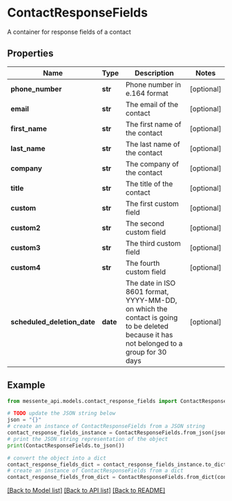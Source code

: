 # ContactResponseFields

A container for response fields of a contact

## Properties

Name | Type | Description | Notes
------------ | ------------- | ------------- | -------------
**phone_number** | **str** | Phone number in e.164 format | [optional] 
**email** | **str** | The email of the contact | [optional] 
**first_name** | **str** | The first name of the contact | [optional] 
**last_name** | **str** | The last name of the contact | [optional] 
**company** | **str** | The company of the contact | [optional] 
**title** | **str** | The title of the contact | [optional] 
**custom** | **str** | The first custom field | [optional] 
**custom2** | **str** | The second custom field | [optional] 
**custom3** | **str** | The third custom field | [optional] 
**custom4** | **str** | The fourth custom field | [optional] 
**scheduled_deletion_date** | **date** | The date in ISO 8601 format, YYYY-MM-DD,  on which the contact is going to be deleted  because it has not belonged to a group for 30 days | [optional] 

## Example

```python
from messente_api.models.contact_response_fields import ContactResponseFields

# TODO update the JSON string below
json = "{}"
# create an instance of ContactResponseFields from a JSON string
contact_response_fields_instance = ContactResponseFields.from_json(json)
# print the JSON string representation of the object
print(ContactResponseFields.to_json())

# convert the object into a dict
contact_response_fields_dict = contact_response_fields_instance.to_dict()
# create an instance of ContactResponseFields from a dict
contact_response_fields_from_dict = ContactResponseFields.from_dict(contact_response_fields_dict)
```
[[Back to Model list]](../README.md#documentation-for-models) [[Back to API list]](../README.md#documentation-for-api-endpoints) [[Back to README]](../README.md)


